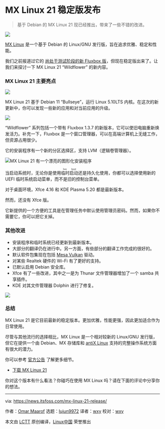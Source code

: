 [#]: subject: "MX Linux 21 Stable Release is Finally Here Introducing a Fluxbox Edition"
[#]: via: "https://news.itsfoss.com/mx-linux-21-release/"
[#]: author: "Omar Maarof https://news.itsfoss.com/author/omar/"
[#]: collector: "lujun9972"
[#]: translator: "wxy"
[#]: reviewer: "wxy"
[#]: publisher: "wxy"
[#]: url: "https://linux.cn/article-13912-1.html"

MX Linux 21 稳定版发布
======

> 基于 Debian 的 MX Linux 21 现已经推出，带来了一些不错的改进。

![](https://i1.wp.com/news.itsfoss.com/wp-content/uploads/2021/09/mx-linux-21-release-ft.png?w=1200&ssl=1)

[MX Linux][1] 是一个基于 Debian 的 Linux/GNU 发行版，旨在追求优雅、稳定和性能。

我们之前报道过它的 [尚处于测试阶段的新 Fluxbox 版][2]，但现在稳定版出来了。让我们来探讨一下 MX Linux 21 “Wildflower” 的新内容。

### MX Linux 21 主要亮点

![][3]

MX Linux 21 基于 Debian 11 “Bullseye”，运行 Linux 5.10LTS 内核。在这次的新更新中，你可以发现一些新的应用和对当前应用的升级。

![][4]

“Wildflower” 系列包括一个带有 Fluxbox 1.3.7 的新版本，它可以使旧电脑重新焕发活力。补充一下，Fluxbox 是一个窗口管理器，可以在高端计算机上无缝工作，但资源占用很少。

它的安装程序有一个新的分区选择区，支持 LVM（逻辑卷管理器）。

![MX Linux 21 有一个漂亮的图形化安装程序][3]

当启动系统时，无论你是使用<ruby>临时启动<rt>live boot</rt></ruby>还是持久化使用，你都可以选择使用新的 UEFI 临时系统启动菜单，而不是旧的控制台菜单。

对于桌面环境，Xfce 4.16 和 KDE Plasma 5.20 都是最新版本。

然而，还没有 Xfce 版。

它新提供的一个方便的工具是在管理任务中默认使用管理员密码。然而，如果你不需要它，你可以把它关掉。

### 其他改进

  * 安装程序和临时系统已经更新到最新版本。
  * 大部分的翻译仍在进行中。另一方面，有些部分的翻译工作完成的很好的。
  * 默认软件包集现在包括 [Mesa Vulkan][5] 驱动。
  * 对某些 Realtek 硬件的 Wi-Fi 有了更好的支持。
  * 已默认启用 Debian 安全库。
  * Xfce 有了一些改进，其中之一是为 Thunar 文件管理器增加了一个 samba 共享插件。
  * KDE 对其文件管理器 Dolphin 进行了修复。

![][3]

### 总结

MX Linux 21 是它目前最新的稳定版本。更加优雅，性能更强，因此更加适合作为日常使用。

尽管与其他流行的选择相比，MX Linux 是一个相对较新的 Linux/GNU 发行版，但它在提供一个由 Debian、MX 存储库和 [antiX Linux][6] 支持的完整操作系统方面有很大的潜力。

你可以参考 [官方公告][7] 了解更多细节。

- [下载 MX Linux 21][8]

你对这个版本有什么看法？你碰巧在使用 MX Linux 吗？请在下面的评论中分享你的想法。

--------------------------------------------------------------------------------

via: https://news.itsfoss.com/mx-linux-21-release/

作者：[Omar Maarof][a]
选题：[lujun9972][b]
译者：[wxy](https://github.com/wxy)
校对：[wxy](https://github.com/wxy)

本文由 [LCTT](https://github.com/LCTT/TranslateProject) 原创编译，[Linux中国](https://linux.cn/) 荣誉推出

[a]: https://news.itsfoss.com/author/omar/
[b]: https://github.com/lujun9972
[1]: https://mxlinux.org/
[2]: https://news.itsfoss.com/mx-linux-21-fluxbox-beta-release/
[3]: https://i2.wp.com/news.itsfoss.com/wp-content/uploads/2021/09/MX_Linux_21-1.png?w=1366&ssl=1
[4]: https://i0.wp.com/news.itsfoss.com/wp-content/uploads/2021/08/mx-linux-21-fluxbox.png?w=902&ssl=1
[5]: https://www.mesa3d.org/
[6]: https://antixlinux.com/
[7]: https://mxlinux.org/blog/mx-21-wildflower-released/
[8]: https://mxlinux.org/download-links/
